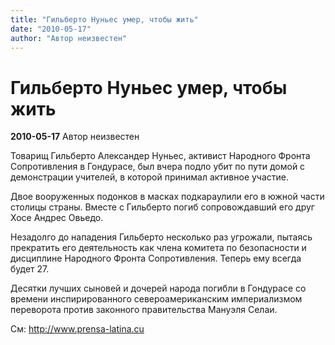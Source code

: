 ```yaml
---
title: "Гильберто Нуньес умер, чтобы жить"
date: "2010-05-17"
author: "Автор неизвестен"
---
```


# Гильберто Нуньес умер, чтобы жить

**2010-05-17** Автор неизвестен

Товарищ Гильберто Александер Нуньес, активист Народного Фронта Сопротивления в Гондурасе, был вчера подло убит по пути домой с демонстрации учителей, в которой принимал активное участие.

Двое вооруженных подонков в масках подкараулили его в южной части столицы страны. Вместе с Гильберто погиб сопровождавший его друг Хосе Андрес Овьедо.

Незадолго до нападения Гильберто несколько раз угрожали, пытаясь прекратить его деятельность как члена комитета по безопасности и дисциплине Народного Фронта Сопротивления. Теперь ему всегда будет 27.

Десятки лучших сыновей и дочерей народа погибли в Гондурасе со времени инспирированного североамериканским империализмом переворота против законного правительства Мануэля Селаи.

См: http://www.prensa-latina.cu